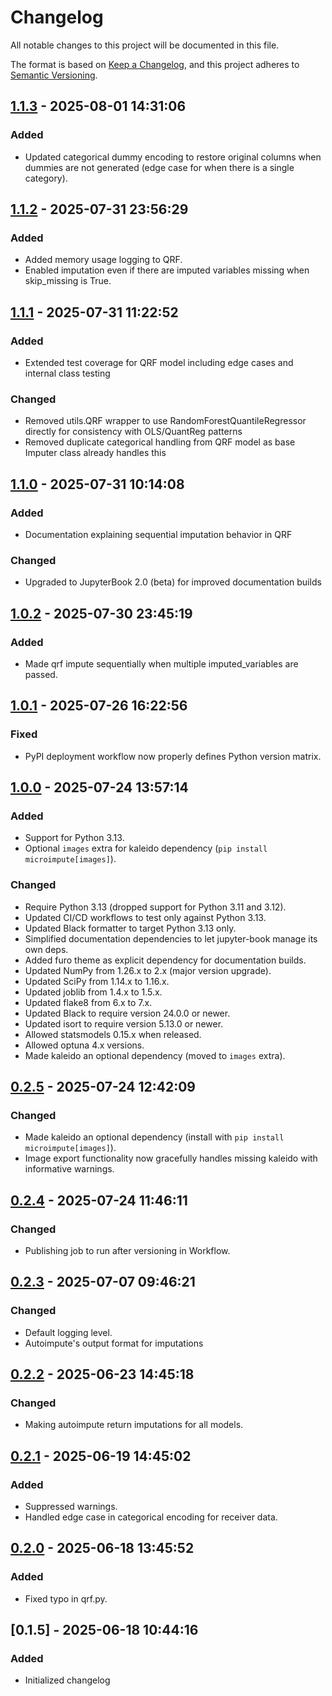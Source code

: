 # Changelog

All notable changes to this project will be documented in this file.

The format is based on [Keep a Changelog](https://keepachangelog.com/en/1.0.0/), 
and this project adheres to [Semantic Versioning](https://semver.org/spec/v2.0.0.html).

## [1.1.3] - 2025-08-01 14:31:06

### Added

- Updated categorical dummy encoding to restore original columns when dummies are not generated (edge case for when there is a single category).

## [1.1.2] - 2025-07-31 23:56:29

### Added

- Added memory usage logging to QRF.
- Enabled imputation even if there are imputed variables missing when skip_missing is True.

## [1.1.1] - 2025-07-31 11:22:52

### Added

- Extended test coverage for QRF model including edge cases and internal class testing

### Changed

- Removed utils.QRF wrapper to use RandomForestQuantileRegressor directly for consistency with OLS/QuantReg patterns
- Removed duplicate categorical handling from QRF model as base Imputer class already handles this

## [1.1.0] - 2025-07-31 10:14:08

### Added

- Documentation explaining sequential imputation behavior in QRF

### Changed

- Upgraded to JupyterBook 2.0 (beta) for improved documentation builds

## [1.0.2] - 2025-07-30 23:45:19

### Added

- Made qrf impute sequentially when multiple imputed_variables are passed.

## [1.0.1] - 2025-07-26 16:22:56

### Fixed

- PyPI deployment workflow now properly defines Python version matrix.

## [1.0.0] - 2025-07-24 13:57:14

### Added

- Support for Python 3.13.
- Optional `images` extra for kaleido dependency (`pip install microimpute[images]`).

### Changed

- Require Python 3.13 (dropped support for Python 3.11 and 3.12).
- Updated CI/CD workflows to test only against Python 3.13.
- Updated Black formatter to target Python 3.13 only.
- Simplified documentation dependencies to let jupyter-book manage its own deps.
- Added furo theme as explicit dependency for documentation builds.
- Updated NumPy from 1.26.x to 2.x (major version upgrade).
- Updated SciPy from 1.14.x to 1.16.x.
- Updated joblib from 1.4.x to 1.5.x.
- Updated flake8 from 6.x to 7.x.
- Updated Black to require version 24.0.0 or newer.
- Updated isort to require version 5.13.0 or newer.
- Allowed statsmodels 0.15.x when released.
- Allowed optuna 4.x versions.
- Made kaleido an optional dependency (moved to `images` extra).

## [0.2.5] - 2025-07-24 12:42:09

### Changed

- Made kaleido an optional dependency (install with `pip install microimpute[images]`).
- Image export functionality now gracefully handles missing kaleido with informative warnings.

## [0.2.4] - 2025-07-24 11:46:11

### Changed

- Publishing job to run after versioning in Workflow.

## [0.2.3] - 2025-07-07 09:46:21

### Changed

- Default logging level.
- Autoimpute's output format for imputations

## [0.2.2] - 2025-06-23 14:45:18

### Changed

- Making autoimpute return imputations for all models.

## [0.2.1] - 2025-06-19 14:45:02

### Added

- Suppressed warnings.
- Handled edge case in categorical encoding for receiver data.

## [0.2.0] - 2025-06-18 13:45:52

### Added

- Fixed typo in qrf.py.

## [0.1.5] - 2025-06-18 10:44:16

### Added

- Initialized changelog



[1.1.3]: https://github.com/PolicyEngine/microimpute/compare/1.1.2...1.1.3
[1.1.2]: https://github.com/PolicyEngine/microimpute/compare/1.1.1...1.1.2
[1.1.1]: https://github.com/PolicyEngine/microimpute/compare/1.1.0...1.1.1
[1.1.0]: https://github.com/PolicyEngine/microimpute/compare/1.0.2...1.1.0
[1.0.2]: https://github.com/PolicyEngine/microimpute/compare/1.0.1...1.0.2
[1.0.1]: https://github.com/PolicyEngine/microimpute/compare/1.0.0...1.0.1
[1.0.0]: https://github.com/PolicyEngine/microimpute/compare/0.2.5...1.0.0
[0.2.5]: https://github.com/PolicyEngine/microimpute/compare/0.2.4...0.2.5
[0.2.4]: https://github.com/PolicyEngine/microimpute/compare/0.2.3...0.2.4
[0.2.3]: https://github.com/PolicyEngine/microimpute/compare/0.2.2...0.2.3
[0.2.2]: https://github.com/PolicyEngine/microimpute/compare/0.2.1...0.2.2
[0.2.1]: https://github.com/PolicyEngine/microimpute/compare/0.2.0...0.2.1
[0.2.0]: https://github.com/PolicyEngine/microimpute/compare/0.1.5...0.2.0

